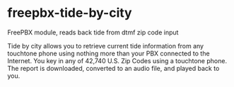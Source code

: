 freepbx-tide-by-city
======================

FreePBX module, reads back tide from dtmf zip code input

Tide by city allows you to retrieve current tide information from any touchtone phone using nothing more than your PBX connected to the Internet. You key in any of 42,740 U.S. Zip Codes using a touchtone phone. The report is downloaded, converted to an audio file, and played back to you.